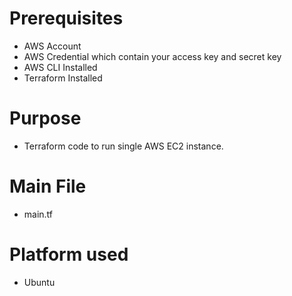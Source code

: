 # Prerequisites
* AWS Account
* AWS Credential which contain your access key and secret key
* AWS CLI Installed
* Terraform Installed

# Purpose
* Terraform code to run single AWS EC2 instance.

# Main File
* main.tf

# Platform used
* Ubuntu